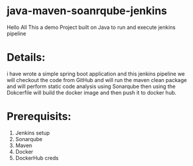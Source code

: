 # java-maven-soanrqube-jenkins
Hello All This a demo Project built on Java to run and execute jenkins pipeline
# **Details:**
i have wrote a simple spring boot application and this jenkins pipeline we will checkout the code from GitHub and will run the maven clean package and will perform static code analysis using Sonarqube then using the Dokcerfile will build the docker image and then push it to docker hub.
# **Prerequisits:**
1. Jenkins setup
2. Sonarqube
3. Maven
4. Docker 
5. DockerHub creds
